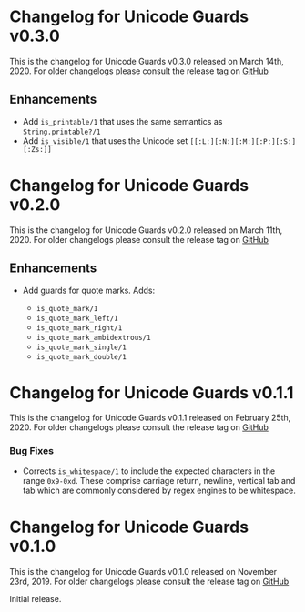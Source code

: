 # Changelog for Unicode Guards v0.3.0

This is the changelog for Unicode Guards v0.3.0 released on March 14th, 2020.  For older changelogs please consult the release tag on [GitHub](https://github.com/elixir-unicode/unicode_guards/tags)

## Enhancements

* Add `is_printable/1` that uses the same semantics as `String.printable?/1`
* Add `is_visible/1` that uses the Unicode set `[[:L:][:N:][:M:][:P:][:S:][:Zs:]]`

# Changelog for Unicode Guards v0.2.0

This is the changelog for Unicode Guards v0.2.0 released on March 11th, 2020.  For older changelogs please consult the release tag on [GitHub](https://github.com/elixir-unicode/unicode_guards/tags)

## Enhancements

* Add guards for quote marks. Adds:

  * `is_quote_mark/1`
  * `is_quote_mark_left/1`
  * `is_quote_mark_right/1`
  * `is_quote_mark_ambidextrous/1`
  * `is_quote_mark_single/1`
  * `is_quote_mark_double/1`

# Changelog for Unicode Guards v0.1.1

This is the changelog for Unicode Guards v0.1.1 released on February 25th, 2020.  For older changelogs please consult the release tag on [GitHub](https://github.com/elixir-unicode/unicode_guards/tags)

### Bug Fixes

* Corrects `is_whitespace/1` to include the expected characters in the range `0x9-0xd`. These comprise carriage return, newline, vertical tab and tab which are commonly considered by regex engines to be whitespace.

# Changelog for Unicode Guards v0.1.0

This is the changelog for Unicode Guards v0.1.0 released on November 23rd, 2019.  For older changelogs please consult the release tag on [GitHub](https://github.com/elixir-unicode/unicode_guards/tags)

Initial release.

